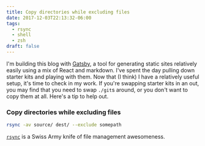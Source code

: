 ```yaml
---
title: Copy directories while excluding files
date: 2017-12-03T22:13:32-06:00
tags:
  - rsync
  - shell
  - zsh
draft: false
---
```


I'm building this blog with [Gatsby](https://gatsbyjs.org), a tool for
generating static sites relatively easily using a mix of React and markdown.
I've spent the day pulling down starter kits and playing with them. Now that (I
think) I have a relatively useful setup, it's time to check in my work. If
you're swapping starter kits in an out, you may find that you need to swap
`./git`s around, or you don't want to copy them at all. Here's a tip to help
out.

### Copy directories while excluding files

```bash
rsync -av source/ dest/ --exclude somepath
```

[`rsync`](https://linux.die.net/man/1/rsync) is a Swiss Army knife of file
management awesomeness.

